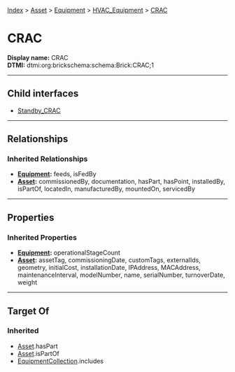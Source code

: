 [Index](../../../../Index.md) > [Asset](../../../Asset.md) > [Equipment](../../Equipment.md) > [HVAC_Equipment](../HVAC_Equipment.md) > [CRAC](#)
# CRAC

**Display name:** CRAC<br />
**DTMI:** dtmi:org:brickschema:schema:Brick:CRAC;1

---

## Child interfaces
* [Standby_CRAC](Standby_CRAC.md)

---

## Relationships
### Inherited Relationships
* **[Equipment](../../Equipment.md):** feeds, isFedBy
* **[Asset](../../../Asset.md):** commissionedBy, documentation, hasPart, hasPoint, installedBy, isPartOf, locatedIn, manufacturedBy, mountedOn, servicedBy

---

## Properties
### Inherited Properties
* **[Equipment](../../Equipment.md):** operationalStageCount
* **[Asset](../../../Asset.md):** assetTag, commissioningDate, customTags, externalIds, geometry, initialCost, installationDate, IPAddress, MACAddress, maintenanceInterval, modelNumber, name, serialNumber, turnoverDate, weight

---

## Target Of
### Inherited
* [Asset](../../../Asset.md).hasPart
* [Asset](../../../Asset.md).isPartOf
* [EquipmentCollection](../../../../Collection/AssetCollection/EquipmentCollection/EquipmentCollection.md).includes
